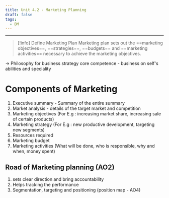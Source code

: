 ```yaml
---
title: Unit 4.2 - Marketing Planning
draft: false
tags:
  - BM
---
```

---

>[!info] Define Marketing Plan
>Marketing plan sets out the ==marketing objectives==, ==strategies==, ==budgets== and ==marketing activities== necessary to achieve the marketing objectives.

-> Philosophy for business strategy 
	core competence - business on self's abilities and speciality
	
# Components of Marketing

1. Executive summary - Summary of the entire summary
2. Market analysis - details of the target market and competition
3. Marketing objectives (For E.g : increasing market share, increasing sale of certain products)
4. Marketing strategy (For E.g : new productive development, targeting new segments)
5. Resources required
6. Marketing budget
7. Marketing activities (What will be done, who is responsible, why and when, money spent)
 
## Road of Marketing planning (AO2)
1. sets clear direction and bring accountability 
2. Helps tracking the performance
3. Segmentation, targeting and positioning (position map - AO4)
